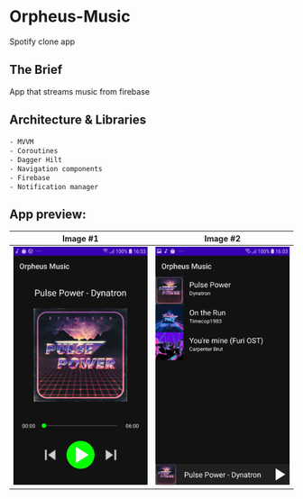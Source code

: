 # Orpheus-Music
Spotify clone app 

## The Brief

App that streams music from firebase


## Architecture & Libraries
    - MVVM
    - Coroutines 
    - Dagger Hilt
    - Navigation components
    - Firebase
    - Notification manager
    
## App preview:




Image #1            |  Image #2           
:-------------------------:|:----------------------------:
<img src="images/Orpheus_Music_1.jpg">    |  <img src="images/Orpheus_Music_2.jpg"> 

